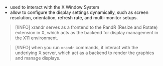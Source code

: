 - used to interact with the X Window System
- allow to configure the display settings dynamically, such as screen resolution, orientation, refresh rate, and multi-monitor setups.

> [!INFO] xrandr serves as a frontend to the RandR (Resize and Rotate) extension in X, which acts as the backend for display management in the X11 environment.

> [!INFO] when you run `xrandr` commands, it interact with the underlying X server, which act as a backend to render the graphics and manage displays.

